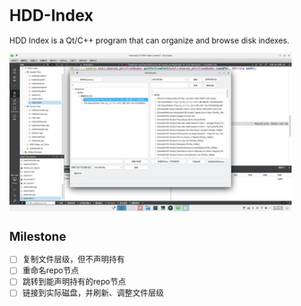 # HDD-Index

HDD Index is a Qt/C++ program that can organize and browse disk indexes.

![program](screenshots/program.jpg)

## Milestone

- [ ] 复制文件层级，但不声明持有
- [ ] 重命名repo节点
- [ ] 跳转到能声明持有的repo节点
- [ ] 链接到实际磁盘，并刷新、调整文件层级
